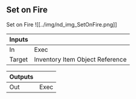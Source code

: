 ## Set on Fire
Set on Fire
![[../img/nd_img_SetOnFire.png]]

|Inputs||
|--|--|
| In | Exec |
| Target | Inventory Item Object Reference |

|Outputs||
|--|--|
| Out | Exec |
